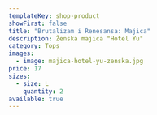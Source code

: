 ```yaml
---
templateKey: shop-product
showFirst: false
title: "Brutalizam i Renesansa: Majica"
description: Ženska majica "Hotel Yu"
category: Tops
images:
  - image: majica-hotel-yu-zenska.jpg
price: 17
sizes:
  - size: L
    quantity: 2
available: true
---
```

